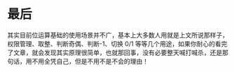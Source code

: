 # 最后

其实目前位运算基础的使用场景并不广，基本上大多数人用就是上文所说那样子，权限管理、取整、判断奇偶、判断-1、切换 0/1 等等几个用途，如果你耐心的看完了文章，就会发现其实原理很简单，也就那回事，没有必要整天喊打喊杀，还是那句话，用不用全凭自己，但是不用不是不会的理由！